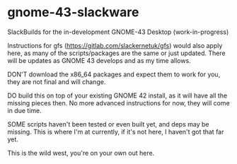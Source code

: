 # gnome-43-slackware
SlackBuilds for the in-development GNOME-43 Desktop (work-in-progress)

Instructions for gfs (https://gitlab.com/slackernetuk/gfs) would also apply here, as many 
of the scripts/packages are the same or just updated. There will be updates as GNOME 43 
develops and as my time allows.

DON'T download the x86_64 packages and expect them to work for you, they are not final
and will change.

DO build this on top of your existing GNOME 42 install, as it will have all the 
missing pieces then. No more advanced instructions for now, they will come in due
time.

SOME scripts haven't been tested or even built yet, and deps may be missing. This 
is where I'm at currently, if it's not here, I haven't got that far yet.

This is the wild west, you're on your own out here.